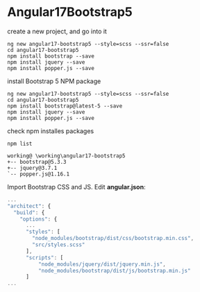 # Angular17Bootstrap5

create a new project, and go into it
```shell
ng new angular17-bootstrap5 --style=scss --ssr=false
cd angular17-bootstrap5
npm install bootstrap --save
npm install jquery --save
npm install popper.js --save
```

install Bootstrap 5 NPM package
```shell
ng new angular17-bootstrap5 --style=scss --ssr=false
cd angular17-bootstrap5
npm install bootstrap@latest-5 --save
npm install jquery --save
npm install popper.js --save
```

check npm installes packages
```shell
npm list

working@ \working\angular17-bootstrap5
+-- bootstrap@5.3.3
+-- jquery@3.7.1
`-- popper.js@1.16.1
```

Import Bootstrap CSS and JS. Edit **angular.json**:

```js
...
"architect": {
  "build": {
    "options": {
      ...
      "styles": [
        "node_modules/bootstrap/dist/css/bootstrap.min.css",
        "src/styles.scss"
      ],
      "scripts": [
          "node_modules/jquery/dist/jquery.min.js",
          "node_modules/bootstrap/dist/js/bootstrap.min.js"
      ]
...
```

